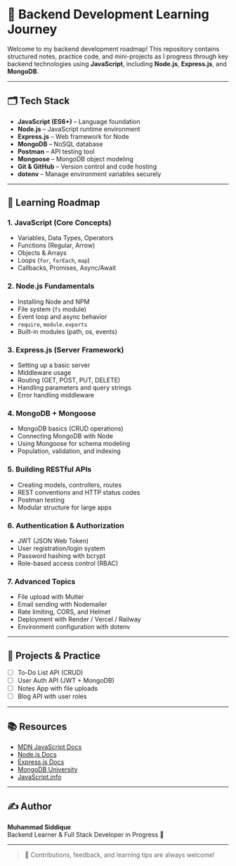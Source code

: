 # 🧠 Backend Development Learning Journey

Welcome to my backend development roadmap! This repository contains structured notes, practice code, and mini-projects as I progress through key backend technologies using **JavaScript**, including **Node.js**, **Express.js**, and **MongoDB**.

---
## 🗂️ Tech Stack

- **JavaScript (ES6+)** – Language foundation
- **Node.js** – JavaScript runtime environment
- **Express.js** – Web framework for Node
- **MongoDB** – NoSQL database
- **Postman** – API testing tool
- **Mongoose** – MongoDB object modeling
- **Git & GitHub** – Version control and code hosting
- **dotenv** – Manage environment variables securely

---

## 📌 Learning Roadmap

### 1. JavaScript (Core Concepts)
- Variables, Data Types, Operators
- Functions (Regular, Arrow)
- Objects & Arrays
- Loops (`for`, `forEach`, `map`)
- Callbacks, Promises, Async/Await

### 2. Node.js Fundamentals
- Installing Node and NPM
- File system (`fs` module)
- Event loop and async behavior
- `require`, `module.exports`
- Built-in modules (path, os, events)

### 3. Express.js (Server Framework)
- Setting up a basic server
- Middleware usage
- Routing (GET, POST, PUT, DELETE)
- Handling parameters and query strings
- Error handling middleware

### 4. MongoDB + Mongoose
- MongoDB basics (CRUD operations)
- Connecting MongoDB with Node
- Using Mongoose for schema modeling
- Population, validation, and indexing

### 5. Building RESTful APIs
- Creating models, controllers, routes
- REST conventions and HTTP status codes
- Postman testing
- Modular structure for large apps

### 6. Authentication & Authorization
- JWT (JSON Web Token)
- User registration/login system
- Password hashing with bcrypt
- Role-based access control (RBAC)

### 7. Advanced Topics
- File upload with Multer
- Email sending with Nodemailer
- Rate limiting, CORS, and Helmet
- Deployment with Render / Vercel / Railway
- Environment configuration with dotenv

---
## 🚀 Projects & Practice
- [ ] To-Do List API (CRUD)
- [ ] User Auth API (JWT + MongoDB)
- [ ] Notes App with file uploads
- [ ] Blog API with user roles

---

## 📚 Resources
- [MDN JavaScript Docs](https://developer.mozilla.org/en-US/docs/Web/JavaScript)
- [Node.js Docs](https://nodejs.org/en/docs)
- [Express.js Docs](https://expressjs.com/)
- [MongoDB University](https://university.mongodb.com/)
- [JavaScript.info](https://javascript.info/)

---

## ✍️ Author
**Muhammad Siddique**  
Backend Learner & Full Stack Developer in Progress 🚀

---

> 🧩 Contributions, feedback, and learning tips are always welcome!
